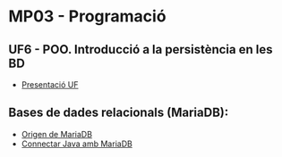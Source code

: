 # MP03 - Programació
## UF6 -  POO. Introducció a la persistència en les BD

- [Presentació UF](presentacioUF.md)

## Bases de dades relacionals (MariaDB):

- [Origen de MariaDB](mariadb1.md)
- [Connectar Java amb MariaDB](mariadb.md)


